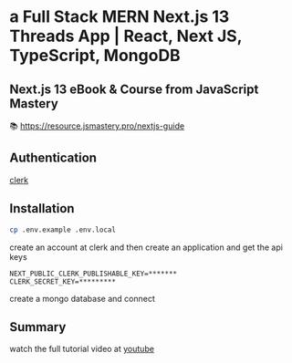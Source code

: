 # a Full Stack MERN Next.js 13 Threads App | React, Next JS, TypeScript, MongoDB

## Next.js 13 eBook & Course from JavaScript Mastery
📚 https://resource.jsmastery.pro/nextjs-guide

## Authentication
[clerk](https://clerk.com/)

## Installation
```bash
cp .env.example .env.local
```
create an account at clerk and then create an application and get the api keys
```
NEXT_PUBLIC_CLERK_PUBLISHABLE_KEY=*******
CLERK_SECRET_KEY=*********
```
create a mongo database and connect
## Summary
watch the full tutorial video at
[youtube](https://youtu.be/O5cmLDVTgAs)
